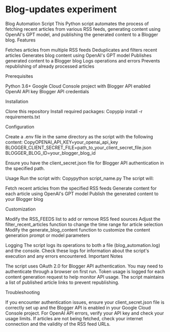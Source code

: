 # Blog-updates experiment

Blog Automation Script
This Python script automates the process of fetching recent articles from various RSS feeds, generating content using OpenAI's GPT model, and publishing the generated content to a Blogger blog.
Features

Fetches articles from multiple RSS feeds
Deduplicates and filters recent articles
Generates blog content using OpenAI's GPT model
Publishes generated content to a Blogger blog
Logs operations and errors
Prevents republishing of already processed articles

Prerequisites

Python 3.6+
Google Cloud Console project with Blogger API enabled
OpenAI API key
Blogger API credentials

Installation

Clone this repository
Install required packages:
Copypip install -r requirements.txt


Configuration

Create a .env file in the same directory as the script with the following content:
CopyOPENAI_API_KEY=your_openai_api_key
BLOGGER_CLIENT_SECRET_FILE=path_to_your_client_secret_file.json
BLOGGER_BLOG_ID=your_blogger_blog_id

Ensure you have the client_secret.json file for Blogger API authentication in the specified path.

Usage
Run the script with:
Copypython script_name.py
The script will:

Fetch recent articles from the specified RSS feeds
Generate content for each article using OpenAI's GPT model
Publish the generated content to your Blogger blog

Customization

Modify the RSS_FEEDS list to add or remove RSS feed sources
Adjust the filter_recent_articles function to change the time range for article selection
Modify the generate_blog_content function to customize the content generation prompt or model parameters

Logging
The script logs its operations to both a file (blog_automation.log) and the console. Check these logs for information about the script's execution and any errors encountered.
Important Notes

The script uses OAuth 2.0 for Blogger API authentication. You may need to authenticate through a browser on first run.
Token usage is logged for each content generation request to help monitor API usage.
The script maintains a list of published article links to prevent republishing.

Troubleshooting

If you encounter authentication issues, ensure your client_secret.json file is correctly set up and the Blogger API is enabled in your Google Cloud Console project.
For OpenAI API errors, verify your API key and check your usage limits.
If articles are not being fetched, check your internet connection and the validity of the RSS feed URLs.

